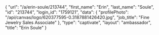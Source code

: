 {
    "url": "\/a\/erin-soule\/213744",
    "first_name": "Erin",
    "last_name": "Soule",
    "id": "213744",
    "login_id": "1759121",
    "data": {
        "profilePhoto": "\/api\/canvas\/logo\/620377595-0.3187881426420.jpg",
        "job_title": "Fine Jewelry Sales Associate"
    },
    "type": "captivate",
    "layout": "ambassador",
    "title": "Erin Soule"
}